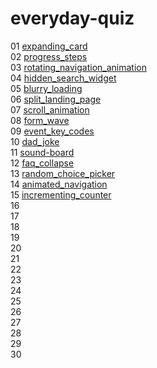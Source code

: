 # everyday-quiz
01 [expanding_card](https://github.com/floraSimpleDev/everyday-quiz/tree/main/expanding_card)<br>
02 [progress_steps](https://github.com/floraSimpleDev/everyday-quiz/tree/main/progress_steps)<br>
03 [rotating_navigation_animation](https://github.com/floraSimpleDev/everyday-quiz/tree/main/rotating_navigation_animation)<br>
04 [hidden_search_widget](https://github.com/floraSimpleDev/everyday-quiz/tree/main/hidden_search_widget)<br>
05 [blurry_loading](https://github.com/floraSimpleDev/everyday-quiz/tree/main/blurry_loading)<br>
06 [split_landing_page](https://github.com/floraSimpleDev/everyday-quiz/tree/main/split_landing_page)<br>
07 [scroll_animation](https://github.com/floraSimpleDev/everyday-quiz/tree/main/scroll_animation)<br>
08 [form_wave](https://github.com/floraSimpleDev/everyday-quiz/tree/main/form_wave)<br>
09 [event_key_codes](https://github.com/floraSimpleDev/everyday-quiz/tree/main/event_key_codes)<br>
10 [dad_joke](https://github.com/floraSimpleDev/everyday-quiz/tree/main/dad_joke)<br>
11 [sound-board](https://github.com/floraSimpleDev/everyday-quiz/tree/main/sounde_board)<br>
12 [faq_collapse](https://github.com/floraSimpleDev/everyday-quiz/tree/main/faq_collapse)<br>
13 [random_choice_picker](https://github.com/floraSimpleDev/everyday-quiz/tree/main/random_choice_picker)<br>
14 [animated_navigation](https://github.com/floraSimpleDev/everyday-quiz/tree/main/animated_navigation)<br>
15 [incrementing_counter](https://github.com/floraSimpleDev/everyday-quiz/tree/main/incrementing_counter)<br>
16 []()<br>
17 []()<br>
18 []()<br>
19 []()<br>
20 []()<br>
21 []()<br>
22 []()<br>
23 []()<br>
24 []()<br>
25 []()<br>
26 []()<br>
27 []()<br>
28 []()<br>
29 []()<br>
30 []()<br>

